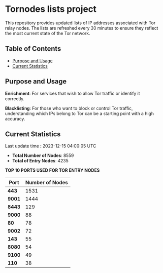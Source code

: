 # Tornodes lists project

This repository provides updated lists of IP addresses associated with Tor relay nodes. The lists are refreshed every 30 minutes to ensure they reflect the most current state of the Tor network.

## Table of Contents

- [Purpose and Usage](#purpose-and-usage)
- [Current Statistics](#current-statistics)


## Purpose and Usage

**Enrichment**: For services that wish to allow Tor traffic or identify it correctly.

**Blacklisting**: For those who want to block or control Tor traffic, understanding which IPs belong to Tor can be a starting point with a high accuracy.

## Current Statistics

Last update time : 2023-12-15 04:00:05 UTC

- **Total Number of Nodes**: 8559
- **Total of Entry Nodes**: 4235

**TOP 10 PORTS USED FOR TOR ENTRY NODES**

| **Port** | **Number of Nodes** |
|------|-----------------|
| **443**   | 1531  |
| **9001**   | 1444  |
| **8443**   | 129  |
| **9000**   | 88  |
| **80**   | 78  |
| **9002**   | 72  |
| **143**   | 55  |
| **8080**   | 54  |
| **9100**   | 49  |
| **110**   | 38  |

